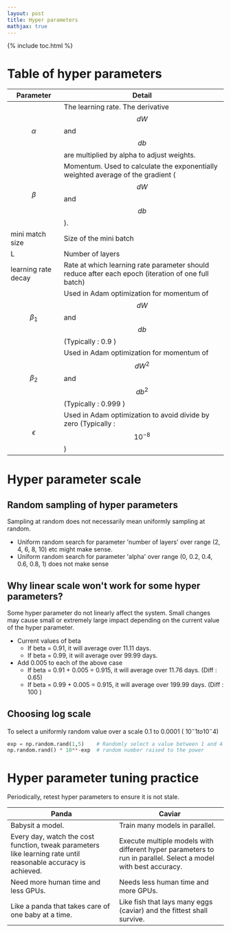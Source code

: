 ```yaml
---
layout: post
title: Hyper parameters
mathjax: true
---
```


{% include toc.html %}

# Table of hyper parameters

| Parameter           | Detail                                   |
| ------------------- | ---------------------------------------- |
| $$\alpha$$          | The learning rate. The derivative $$dW$$ and $$db$$ are multiplied by alpha to adjust weights. |
| $$\beta$$           | Momentum. Used to calculate the exponentially weighted average of the gradient ($$dW$$ and $$db$$). |
| mini match size     | Size of the mini batch                   |
| L                   | Number of layers                         |
| learning rate decay | Rate at which learning rate parameter should reduce after each epoch (iteration of one full batch) |
| $$\beta_{1}$$       | Used in Adam optimization for momentum of  $$dW$$ and $$db$$  (Typically : 0.9   ) |
| $$\beta_{2}$$       | Used in Adam optimization for momentum of $$dW^2$$  and  $$db^2$$  (Typically : 0.999 ) |
| $$\epsilon$$        | Used in Adam optimization to avoid divide by zero         (Typically : $$10^{-8}$$) |

# Hyper parameter scale

## Random sampling of hyper parameters

Sampling at random does not necessarily mean uniformly sampling at random. 
   - Uniform random search for parameter 'number of layers' over range (2, 4, 6, 8, 10) etc might make sense. 
   - Uniform random search for parameter 'alpha' over range (0, 0.2, 0.4, 0.6, 0.8, 1) does not make sense

## Why linear scale won't work for some hyper parameters?

Some hyper parameter do not linearly affect the system.  Small changes may cause small or extremely large impact depending on the current value of the hyper parameter.  

   - Current values of beta
      - If beta = 0.91, it will average over 11.11 days. 
      - If beta = 0.99, it will average over 99.99 days.
   - Add 0.005 to each of the above case
      - If beta = 0.91 + 0.005 = 0.915, it will average over  11.76 days. (Diff : 0.65)
      - If beta = 0.99 + 0.005 = 0.915, it will average over 199.99 days. (Diff : 100 )

## Choosing log scale

To select a uniformly random value over a scale 0.1 to 0.0001 ( $10^-1 to 10^-4$)

```python
exp = np.random.rand(1,5)    # Randomly select a value between 1 and 4
np.random.rand() * 10**-exp  # random number raised to the power
```

# Hyper parameter tuning practice

Periodically, retest hyper parameters to ensure it is not stale.


| Panda                                    | Caviar                                   |
| ---------------------------------------- | ---------------------------------------- |
| Babysit a model.                         | Train many models in parallel.           |
| Every day, watch the cost function, tweak parameters like learning rate until reasonable accuracy is achieved. | Execute multiple models with different hyper parameters to run in parallel. Select a model with best accuracy. |
| Need more human time and less GPUs.      | Needs less human time and more GPUs.     |
| Like a panda that takes care of one baby at a time. | Like fish that lays many eggs (caviar) and the fittest shall survive. |

